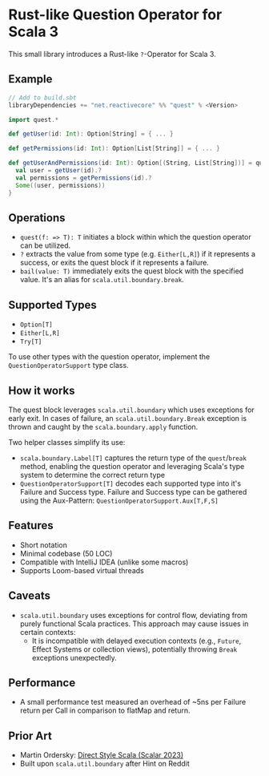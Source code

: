 # Rust-like Question Operator for Scala 3

This small library introduces a Rust-like `?`-Operator for Scala 3.

## Example


```scala
// Add to build.sbt
libraryDependencies += "net.reactivecore" %% "quest" % <Version>
```

```scala
import quest.*

def getUser(id: Int): Option[String] = { ... }

def getPermissions(id: Int): Option[List[String]] = { ... }

def getUserAndPermissions(id: Int): Option[(String, List[String])] = quest {
  val user = getUser(id).?
  val permissions = getPermissions(id).?
  Some((user, permissions))
}
```

## Operations

- `quest(f: => T): T` initiates a block within which the question operator can be utilized.
- `?` extracts the value from some type (e.g. `Either[L,R]`) if it represents a success, or exits the quest block if it represents a failure.
- `bail(value: T)`  immediately exits the quest block with the specified value. It's an alias for `scala.util.boundary.break`.

## Supported Types

- `Option[T]`
- `Either[L,R]`
- `Try[T]`

To use other types with the question operator, implement the `QuestionOperatorSupport` type class.

## How it works

The quest block leverages `scala.util.boundary` which uses exceptions for early exit. In cases of failure, an `scala.util.boundary.Break` exception is thrown and caught by the `scala.boundary.apply` function.


Two helper classes simplify its use:

- `scala.boundary.Label[T]` captures the return type of the `quest`/`break` method, enabling the question operator and leveraging Scala's type system to determine the correct return type
- `QuestionOperatorSupport[T]` decodes each supported type into it's Failure and Success type. Failure and Success type
  can be gathered using the Aux-Pattern: `QuestionOperatorSupport.Aux[T,F,S]`

## Features

- Short notation
- Minimal codebase (50 LOC)
- Compatible with IntelliJ IDEA (unlike some macros)
- Supports Loom-based virtual threads

## Caveats

- `scala.util.boundary` uses exceptions for control flow, deviating from purely functional Scala practices. This approach may cause issues in certain contexts:
  - It is incompatible with delayed execution contexts (e.g., `Future`, Effect Systems or collection views), potentially throwing `Break` exceptions unexpectedly.
  
## Performance

- A small performance test measured an overhead of ~5ns per Failure return per Call in comparison to flatMap and return.

## Prior Art

- Martin Ordersky: [Direct Style Scala (Scalar 2023)](https://www.youtube.com/watch?v=0Fm0y4K4YO8)
- Built upon `scala.util.boundary` after Hint on Reddit
